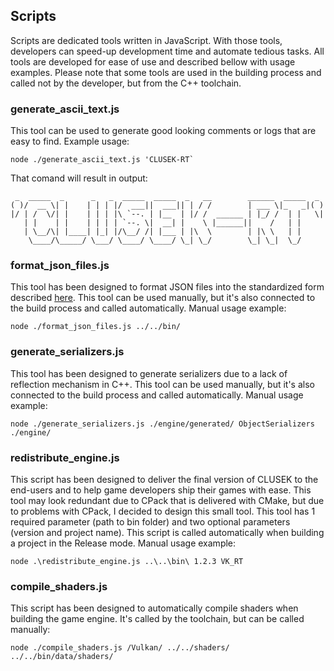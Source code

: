 ## Scripts

Scripts are dedicated tools written in JavaScript. With those tools, developers can speed-up development time and automate tedious tasks. All tools are developed for ease of use and described bellow with usage examples. Please note that some tools are used in the building process and called not by the developer, but from the C++ toolchain.

### generate_ascii_text.js

This tool can be used to generate good looking comments or logs that are easy to find. Example usage:

```
node ./generate_ascii_text.js 'CLUSEK-RT`
```

That comand will result in output:

```
 _  _____  _      _   _  _____  _____  _   __        ______  _____  _
( )/  __ \| |    | | | |/  ___||  ___|| | / /        | ___ \|_   _|( )
|/ | /  \/| |    | | | |\ `--. | |__  | |/ /  ______ | |_/ /  | |   \|
   | |    | |    | | | | `--. \|  __| |    \ |______||    /   | |
   | \__/\| |____| |_| |/\__/ /| |___ | |\  \        | |\ \   | |
    \____/\_____/ \___/ \____/ \____/ \_| \_/        \_| \_|  \_/
```

### format_json_files.js

This tool has been designed to format JSON files into the standardized form described [here](./resources_standards.md). This tool can be used manually, but it's also connected to the build process and called automatically.  Manual usage example:

```
node ./format_json_files.js ../../bin/
```

### generate_serializers.js

This tool has been designed to generate serializers due to a lack of reflection mechanism in C++. This tool can be used manually, but it's also connected to the build process and called automatically. Manual usage example:

```
node ./generate_serializers.js ./engine/generated/ ObjectSerializers ./engine/
```

### redistribute_engine.js

This script has been designed to deliver the final version of CLUSEK to the end-users and to help game developers ship their games with ease. This tool may look redundant due to CPack that is delivered with CMake, but due to problems with CPack, I decided to design this small tool. This tool has 1 required parameter (path to bin folder) and two optional parameters (version and project name). This script is called automatically when building a project in the Release mode. Manual usage example:

```
node .\redistribute_engine.js ..\..\bin\ 1.2.3 VK_RT
```

### compile_shaders.js

This script has been designed to automatically compile shaders when building the game engine. It's called by the toolchain, but can be called manually:

```
node ./compile_shaders.js /Vulkan/ ../../shaders/ ../../bin/data/shaders/
```